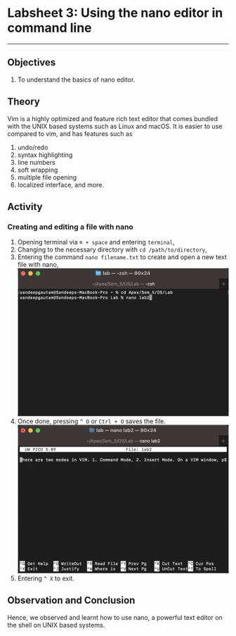# Labsheet 3: Using the nano editor in command line

___

## Objectives

1. To understand the basics of nano editor.

## Theory  
  
Vim is a highly optimized and feature rich text editor that comes bundled with the UNIX based systems such as Linux and macOS. It is easier to use compared to vim, and has features such as

1. undo/redo
2. syntax highlighting
3. line numbers
4. soft wrapping
5. multiple file opening
6. localized interface, and more.

## Activity

### Creating and editing a file with nano

1. Opening terminal via `⌘ + space` and entering `terminal`,
2. Changing to the necessary directory with `cd /path/to/directory`,
3. Entering the command `nano filename.txt` to create and open a new text file with nano,
    ![Editing with vim](/images/nano-enter.png)
4. Once done, pressing `^ O` or `Ctrl + O` saves the file.
    ![Editing with vim](/images/nano-edit.png)
5. Entering `^ X` to exit.

## Observation and Conclusion

Hence, we observed and learnt how to use nano, a powerful text editor on the shell on UNIX based systems.
